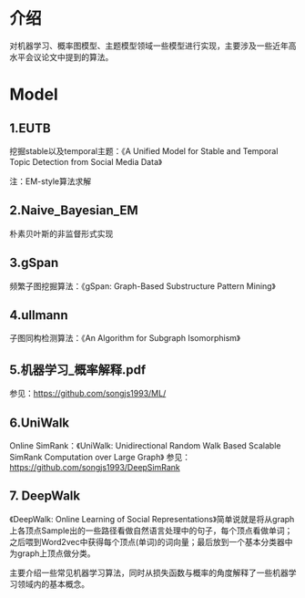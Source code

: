 # 介绍
对机器学习、概率图模型、主题模型领域一些模型进行实现，主要涉及一些近年高水平会议论文中提到的算法。

# Model
## 1.EUTB
挖掘stable以及temporal主题：《A Unified Model for Stable and Temporal Topic Detection from Social Media Data》

注：EM-style算法求解

## 2.Naive_Bayesian_EM
朴素贝叶斯的非监督形式实现

## 3.gSpan
频繁子图挖掘算法：《gSpan: Graph-Based Substructure Pattern Mining》

## 4.ullmann
子图同构检测算法：《An Algorithm for Subgraph Isomorphism》

## 5.机器学习_概率解释.pdf
参见：https://github.com/songjs1993/ML/

## 6.UniWalk
Online SimRank：《UniWalk: Unidirectional Random Walk Based Scalable SimRank Computation over Large Graph》
参见：https://github.com/songjs1993/DeepSimRank

## 7. DeepWalk
《DeepWalk: Online Learning of Social Representations》简单说就是将从graph上各顶点Sample出的一些路径看做自然语言处理中的句子，每个顶点看做单词；之后喂到Word2vec中获得每个顶点(单词)的词向量；最后放到一个基本分类器中为graph上顶点做分类。

主要介绍一些常见机器学习算法，同时从损失函数与概率的角度解释了一些机器学习领域内的基本概念。
